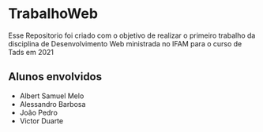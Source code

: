 # TrabalhoWeb

Esse Repositorio foi criado com o objetivo de realizar o primeiro trabalho da disciplina de Desenvolvimento Web ministrada no IFAM para o curso de Tads em 2021

## Alunos envolvidos
* Albert Samuel Melo
* Alessandro Barbosa
* João Pedro
* Victor Duarte

